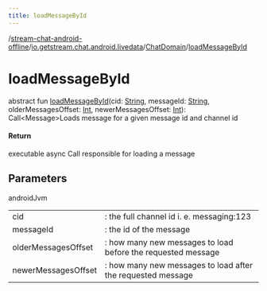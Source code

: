```yaml
---
title: loadMessageById
---
```

/[stream-chat-android-offline](../../index.md)/[io.getstream.chat.android.livedata](../index.md)/[ChatDomain](index.md)/[loadMessageById](loadMessageById.md)  
  
  
  
# loadMessageById  
abstract fun [loadMessageById](loadMessageById.md)(cid: [String](https://kotlinlang.org/api/latest/jvm/stdlib/kotlin/-string/index.html), messageId: [String](https://kotlinlang.org/api/latest/jvm/stdlib/kotlin/-string/index.html), olderMessagesOffset: [Int](https://kotlinlang.org/api/latest/jvm/stdlib/kotlin/-int/index.html), newerMessagesOffset: [Int](https://kotlinlang.org/api/latest/jvm/stdlib/kotlin/-int/index.html)): Call&lt;Message&gt;Loads message for a given message id and channel id  
  
#### Return  
executable async Call responsible for loading a message  
  
## Parameters  
  
androidJvm  
  
| | |
|---|---|
| <a name="io.getstream.chat.android.livedata/ChatDomain/loadMessageById/#kotlin.String#kotlin.String#kotlin.Int#kotlin.Int/PointingToDeclaration/"></a>cid| <a name="io.getstream.chat.android.livedata/ChatDomain/loadMessageById/#kotlin.String#kotlin.String#kotlin.Int#kotlin.Int/PointingToDeclaration/"></a>: the full channel id i. e. messaging:123|
| <a name="io.getstream.chat.android.livedata/ChatDomain/loadMessageById/#kotlin.String#kotlin.String#kotlin.Int#kotlin.Int/PointingToDeclaration/"></a>messageId| <a name="io.getstream.chat.android.livedata/ChatDomain/loadMessageById/#kotlin.String#kotlin.String#kotlin.Int#kotlin.Int/PointingToDeclaration/"></a>: the id of the message|
| <a name="io.getstream.chat.android.livedata/ChatDomain/loadMessageById/#kotlin.String#kotlin.String#kotlin.Int#kotlin.Int/PointingToDeclaration/"></a>olderMessagesOffset| <a name="io.getstream.chat.android.livedata/ChatDomain/loadMessageById/#kotlin.String#kotlin.String#kotlin.Int#kotlin.Int/PointingToDeclaration/"></a>: how many new messages to load before the requested message|
| <a name="io.getstream.chat.android.livedata/ChatDomain/loadMessageById/#kotlin.String#kotlin.String#kotlin.Int#kotlin.Int/PointingToDeclaration/"></a>newerMessagesOffset| <a name="io.getstream.chat.android.livedata/ChatDomain/loadMessageById/#kotlin.String#kotlin.String#kotlin.Int#kotlin.Int/PointingToDeclaration/"></a>: how many new messages to load after the requested message|
  

